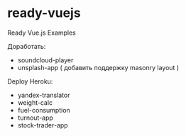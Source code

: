 # ready-vuejs
Ready Vue.js Examples

Доработать:

  * soundcloud-player
  * unsplash-app ( добавить поддержку masonry layout )

Deploy Heroku:

  * yandex-translator
  * weight-calc
  * fuel-consumption
  * turnout-app
  * stock-trader-app

